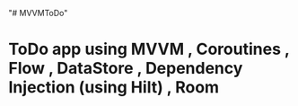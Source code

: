 "# MVVMToDo" 
# ToDo app using MVVM , Coroutines , Flow , DataStore , Dependency Injection (using Hilt) , Room
